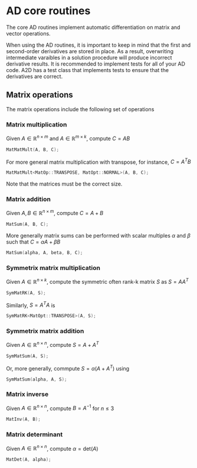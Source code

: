 # AD core routines

The core AD routines implement automatic differentiation on matrix and vector operations.

When using the AD routines, it is important to keep in mind that the first and second-order derivatives are stored in place. As a result, overwriting intermediate varaibles in a solution procedure will produce incorrect derivative results. It is recommended to implement tests for all of your AD code. A2D has a test class that implements tests to ensure that the derivatives are correct.

## Matrix operations

The matrix operations include the following set of operations

### Matrix multiplication

Given $A \in \mathbb{R}^{n \times m}$ and $A \in \mathbb{R}^{m \times k}$, compute $C = A B$

```c++
MatMatMult(A, B, C);
```

For more general matrix multiplication with transpose, for instance, $C = A^{T} B$

```c++
MatMatMult<MatOp::TRANSPOSE, MatOpt::NORMAL>(A, B, C);
```

Note that the matrices must be the correct size.

### Matrix addition

Given $A, B \in \mathbb{R}^{n \times m}$, compute $C = A + B$

```c++
MatSum(A, B, C);
```

More generally matrix sums can be performed with scalar multiples $\alpha$ and $\beta$ such that $C = \alpha A + \beta B$

```c++
MatSum(alpha, A, beta, B, C);
```

### Symmetrix matrix multiplication

Given $A \in \mathbb{R}^{n \times k}$, compute the symmetric often rank-k matrix $S$ as $S = A A^{T}$

```c++
SymMatRK(A, S);
```

Similarly, $S = A^{T} A$ is

```c++
SymMatRK<MatOpt::TRANSPOSE>(A, S);
```

### Symmetrix matrix addition

Given $A \in \mathbb{R}^{n \times n}$, compute $S = A + A^{T}$

```c++
SymMatSum(A, S);
```

Or, more generally, commpute $S = \alpha(A + A^{T})$ using

```c++
SymMatSum(alpha, A, S);
```

### Matrix inverse

Given $A \in \mathbb{R}^{n \times n}$, compute $B = A^{-1}$ for $n \le 3$

```c++
MatInv(A, B);
```

### Matrix determinant

Given $A \in \mathbb{R}^{n \times n}$, compute $\alpha = \text{det}(A)$

```c++
MatDet(A, alpha);
```
